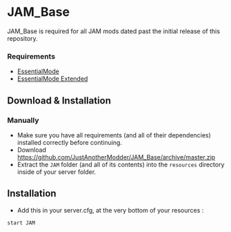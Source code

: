 # JAM_Base
JAM_Base is required for all JAM mods dated past the initial release of this repository.

### Requirements
* [EssentialMode](https://github.com/kanersps/essentialmode/releases)
* [EssentialMode Extended](https://github.com/ESX-Org/es_extended)

## Download & Installation

### Manually
- Make sure you have all requirements (and all of their dependencies) installed correctly before continuing.
- Download https://github.com/JustAnotherModder/JAM_Base/archive/master.zip
- Extract the `JAM` folder (and all of its contents) into the `resources` directory inside of your server folder.

## Installation
- Add this in your server.cfg, at the very bottom of your resources :

```
start JAM
```

